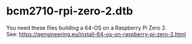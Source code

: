 # bcm2710-rpi-zero-2.dtb

You need these files building a 64-OS on a Raspberry Pi Zero 2.<br/>
See: https://qengineering.eu/install-64-os-on-raspberry-pi-zero-2.html
